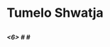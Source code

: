<h1> Tumelo Shwatja
  <h2> 
    <h3> 
      <h4> 
        <h5> 
          <6> 
            # 
            # 
